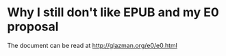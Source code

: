 # Why I still don't like EPUB and my E0 proposal

The document can be read at http://glazman.org/e0/e0.html
